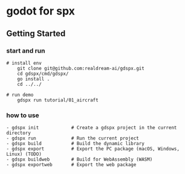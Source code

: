 # godot for spx


## Getting Started

### start and run 
```
# install env
    git clone git@github.com:realdream-ai/gdspx.git
    cd gdspx/cmd/gdspx/
    go install .
    cd ../../

# run demo
    gdspx run tutorial/01_aircraft  
```

### how to use
    
    - gdspx init            # Create a gdspx project in the current directory
    - gdspx run             # Run the current project
    - gdspx build           # Build the dynamic library
    - gdspx export          # Export the PC package (macOS, Windows, Linux) (TODO)
    - gdspx buildweb        # Build for WebAssembly (WASM)
    - gdspx exportweb       # Export the web package


